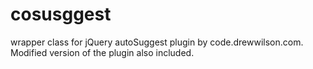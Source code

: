 cosusggest
==========

wrapper class for jQuery autoSuggest plugin by code.drewwilson.com. Modified version of the plugin also included.